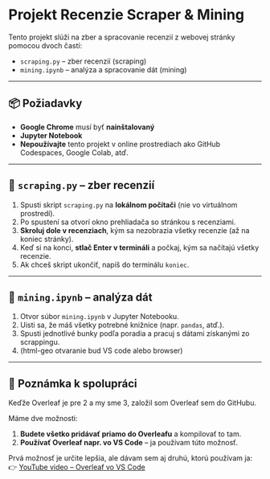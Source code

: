 # Projekt Recenzie Scraper & Mining

Tento projekt slúži na zber a spracovanie recenzií z webovej stránky pomocou dvoch častí:

- `scraping.py` – zber recenzií (scraping)  
- `mining.ipynb` – analýza a spracovanie dát (mining)

---

## 📦 Požiadavky

- **Google Chrome** musí byť **nainštalovaný**  
- **Jupyter Notebook**  
- **Nepoužívajte** tento projekt v online prostrediach ako GitHub Codespaces, Google Colab, atď.

---

## 🧹 `scraping.py` – zber recenzií

1. Spusti skript `scraping.py` na **lokálnom počítači** (nie vo virtuálnom prostredí).  
2. Po spustení sa otvorí okno prehliadača so stránkou s recenziami.  
3. **Skroluj dole v recenziach**, kým sa nezobrazia všetky recenzie (až na koniec stránky).  
4. Keď si na konci, **stlač Enter v termináli** a počkaj, kým sa načítajú všetky recenzie.  
5. Ak chceš skript ukončiť, napíš do terminálu `koniec`.

---

## 🧪 `mining.ipynb` – analýza dát

1. Otvor súbor `mining.ipynb` v Jupyter Notebooku.  
2. Uisti sa, že máš všetky potrebné knižnice (napr. `pandas`, atď.).  
3. Spusti jednotlivé bunky podľa poradia a pracuj s dátami získanými zo scrappingu.
4. (html-geo otvaranie bud VS code alebo browser)

---

## 📌 Poznámka k spolupráci

Keďže Overleaf je pre 2 a my sme 3, založil som Overleaf sem do GitHubu.  

Máme dve možnosti:

1. **Budete všetko pridávať priamo do Overleafu** a kompilovať to tam.  
2. **Používať Overleaf napr. vo VS Code** – ja používam túto možnosť.

Prvá možnosť je určite lepšia, ale dávam sem aj druhú, ktorú používam ja:  
👉 [YouTube video – Overleaf vo VS Code](https://www.youtube.com/watch?v=SaMRCYbsAek)
